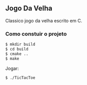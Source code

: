 ## Jogo Da Velha
Classico jogo da velha escrito em C.

### Como constuir o projeto
```sh
$ mkdir build
$ cd build 
$ cmake ..
$ make

```
Jogar:

```sh
$ ./TicTacToe
```
